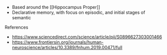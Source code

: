 - Based around the [[Hippocampus Proper]]
- Declarative memory, with focus on episodic, and initial stages of semantic

References
- https://www.sciencedirect.com/science/article/pii/S0896627303001466
- https://www.frontiersin.org/journals/human-neuroscience/articles/10.3389/fnhum.2019.00471/full